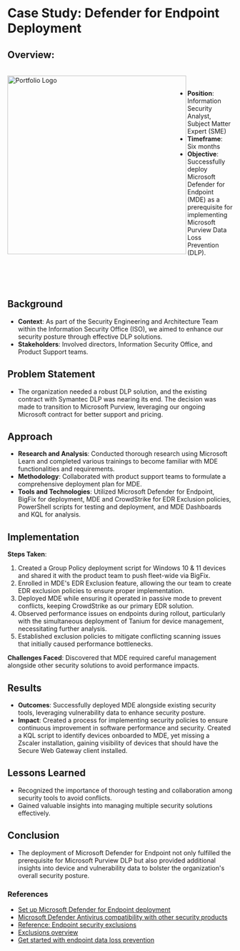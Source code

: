 # Case Study:  Defender for Endpoint Deployment

## Overview:
</br>

<img align="left" alt="Portfolio Logo" width="400px" src="https://emsroute.com/wp-content/uploads/2022/01/defendelogo.png" />
</br>

- **Position**:  Information Security Analyst, Subject Matter Expert (SME)
- **Timeframe**:  Six months
- **Objective**:  Successfully deploy Microsoft Defender for Endpoint (MDE) as a prerequisite for implementing Microsoft Purview Data Loss Prevention (DLP).  
</br>
</br>
</br>


## Background
- **Context**:  As part of the Security Engineering and Architecture Team within the Information Security Office (ISO), we aimed to enhance our security posture through effective DLP solutions.  
- **Stakeholders**:  Involved directors, Information Security Office, and Product Support teams. 

## Problem Statement
- The organization needed a robust DLP solution, and the existing contract with Symantec DLP was nearing its end.  The decision was made to transition to Microsoft Purview, leveraging our ongoing Microsoft contract for better support and pricing.  

## Approach
- **Research and Analysis**:  Conducted thorough research using Microsoft Learn and completed various trainings to become familiar with MDE functionalities and requirements.
- **Methodology**:  Collaborated with product support teams to formulate a comprehensive deployment plan for MDE.
- **Tools and Technologies**:  Utilized Microsoft Defender for Endpoint, BigFix for deployment, MDE and CrowdStrike for EDR Exclusion policies, PowerShell scripts for testing and deployment, and MDE Dashboards and KQL for analysis.  

## Implementation
**Steps Taken**:
1. Created a Group Policy deployment script for Windows 10 & 11 devices and shared it with the product team to push fleet-wide via BigFix.  
2.	Enrolled in MDE's EDR Exclusion feature, allowing the our team to create EDR exclusion policies to ensure proper implementation.   
3.	Deployed MDE while ensuring it operated in passive mode to prevent conflicts, keeping CrowdStrike as our primary EDR solution.  
4.	Observed performance issues on endpoints during rollout, particularly with the simultaneous deployment of Tanium for device management, necessitating further analysis.
5.	Established exclusion policies to mitigate conflicting scanning issues that initially caused performance bottlenecks.

**Challenges Faced**:  Discovered that MDE required careful management alongside other security solutions to avoid performance impacts.  

## Results
- **Outcomes**:  Successfully deployed MDE alongside existing security tools, leveraging vulnerability data to enhance security posture.  
- **Impact**:  Created a process for implementing security policies to ensure continuous improvement in software performance and security.  Created a KQL script to identify devices onboarded to MDE, yet missing a Zscaler installation, gaining visibility of devices that should have the Secure Web Gateway client installed.

## Lessons Learned
- Recognized the importance of thorough testing and collaboration among security tools to avoid conflicts.  
- Gained valuable insights into managing multiple security solutions effectively.  

## Conclusion
- The deployment of Microsoft Defender for Endpoint not only fulfilled the prerequisite for Microsoft Purview DLP but also provided additional insights into device and vulnerability data to bolster the organization's overall security posture.  

### References
- [Set up Microsoft Defender for Endpoint deployment](https://learn.microsoft.com/en-us/defender-endpoint/production-deployment)
- [Microsoft Defender Antivirus compatibility with other security products](https://learn.microsoft.com/en-us/defender-endpoint/microsoft-defender-antivirus-compatibility)
- [Reference: Endpoint security exclusions](https://help.tanium.com/bundle/ug_client_cloud/page/client/security_exclusions.html)
- [Exclusions overview](https://learn.microsoft.com/en-us/defender-endpoint/navigate-defender-endpoint-antivirus-exclusions)
- [Get started with endpoint data loss prevention](https://learn.microsoft.com/en-us/purview/endpoint-dlp-getting-started)
